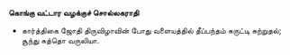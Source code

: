 **கொங்கு வட்டார வழக்குச் சொல்லகராதி**
- கார்த்திகை ஜோதி திருவிழாவின் போது வளையத்தில் தீப்பந்தம் சுருட்டி சுற்றுதல்; சூந்து சுத்தொ வருலியா.

